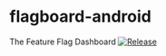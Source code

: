# flagboard-android
The Feature Flag Dashboard
[![Release](https://jitpack.io/v/User/Repo.svg)](https://jitpack.io/GrinGraz/flagboard-android)
